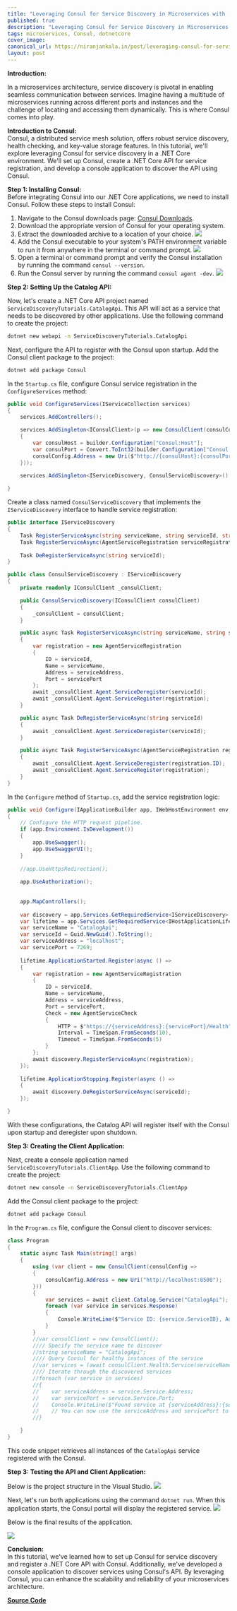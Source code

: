 ```yaml
---
title: "Leveraging Consul for Service Discovery in Microservices with .NET Core"
published: true
description: "Leveraging Consul for Service Discovery in Microservices with .NET Core"
tags: microservices, Consul, dotnetcore
cover_image: 
canonical_url: https://niranjankala.in/post/leveraging-consul-for-service-discovery-in-microservices-with-net-core
layout: post
---
```


**Introduction:**

In a microservices architecture, service discovery is pivotal in enabling seamless communication between services. Imagine having a multitude of microservices running across different ports and instances and the challenge of locating and accessing them dynamically. This is where Consul comes into play.

**Introduction to Consul:**   
Consul, a distributed service mesh solution, offers robust service discovery, health checking, and key-value storage features. In this tutorial, we'll explore leveraging Consul for service discovery in a .NET Core environment. We'll set up Consul, create a .NET Core API for service registration, and develop a console application to discover the API using Consul.

**Step 1: Installing Consul:**   
Before integrating Consul into our .NET Core applications, we need to install Consul. Follow these steps to install Consul:
1. Navigate to the Consul downloads page: [Consul Downloads](https://www.consul.io/downloads).
2. Download the appropriate version of Consul for your operating system.
3. Extract the downloaded archive to a location of your choice.
   ![](https://blogger.googleusercontent.com/img/b/R29vZ2xl/AVvXsEhLNB_O20rYcepA5ODJRdCffeK37qz-MYZjLcInaiwtkVm8-1XHpBA3SDQGZkc1L1Ab_US7ZT_qoStCOIDch9l4AxNEc8KWGcN_R8qVkyiNVyrIjc6A6977X9s0n3UOmzHAdvfVkWYgbZxUMleBSCP_X5_0X1ryJ2baoOPhC8CG_ziteOqU_otBbYla2TUk/w640-h449/1_Download_Consul.png)
4. Add the Consul executable to your system's PATH environment variable to run it from anywhere in the terminal or command prompt.
   ![](https://blogger.googleusercontent.com/img/b/R29vZ2xl/AVvXsEiEwYrThFbQ4AvE5uZS3MNhYS3SO1BfncwPJf7I3zNeL5LREBZiiVi5My-UBmRLiEyFETF2IcMWYYOjP-l3d3wyI6bG89EfS1ykaFANQJbyqqkVCVQq4vgcdRqFG-9SnipIZ-Cs8cydcJyfb3Sxz82pGjgx7EAP49X5MPmph-YVmDffdPaxehZgDW0dI30Z/w640-h449/2_Consul_Path_Entry.png)
5. Open a terminal or command prompt and verify the Consul installation by running the command `consul --version`.
6.  Run the Consul server by running the command `consul agent -dev`.
    ![](https://blogger.googleusercontent.com/img/b/R29vZ2xl/AVvXsEgra4ZM1W3hSk4CV3atChoayoMsqAjIXCHS-eyoJRbhaBbSckSb31GSl38foM4hfbHqjjNAdObU8Cy280NroN0ANH5kV-eHwyMNTz2_5uRu4mNr-5sKXoqx3-qKgrEpW8Y_dP8fgzXJ2pt2M58yW8KlIx4G5sfigMLjYjzFk1JY4XCQ7LvxsF_9bij0goYs/w640-h449/3_Start_Consul_Agent.png) 
    


**Step 2: Setting Up the Catalog API:**

Now, let's create a .NET Core API project named `ServiceDiscoveryTutorials.CatalogApi`. This API will act as a service that needs to be discovered by other applications. Use the following command to create the project:
```bash
dotnet new webapi -n ServiceDiscoveryTutorials.CatalogApi
```
Next, configure the API to register with the Consul upon startup. Add the Consul client package to the project:
```bash
dotnet add package Consul
```
In the `Startup.cs` file, configure Consul service registration in the `ConfigureServices` method:
```csharp
public void ConfigureServices(IServiceCollection services)
{
    services.AddControllers();

    services.AddSingleton<IConsulClient>(p => new ConsulClient(consulConfig =>
    {
        var consulHost = builder.Configuration["Consul:Host"];
        var consulPort = Convert.ToInt32(builder.Configuration["Consul:Port"]);
        consulConfig.Address = new Uri($"http://{consulHost}:{consulPort}");
    }));
    
    services.AddSingleton<IServiceDiscovery, ConsulServiceDiscovery>();

}
```
Create a class named `ConsulServiceDiscovery` that implements the `IServiceDiscovery` interface to handle service registration:
```csharp
public interface IServiceDiscovery
{
    Task RegisterServiceAsync(string serviceName, string serviceId, string serviceAddress, int servicePort);
    Task RegisterServiceAsync(AgentServiceRegistration serviceRegistration);
    
    Task DeRegisterServiceAsync(string serviceId);
}

public class ConsulServiceDiscovery : IServiceDiscovery
{
    private readonly IConsulClient _consulClient;

    public ConsulServiceDiscovery(IConsulClient consulClient)
    {
        _consulClient = consulClient;
    }

    public async Task RegisterServiceAsync(string serviceName, string serviceId, string serviceAddress, int servicePort)
    {
        var registration = new AgentServiceRegistration
        {
            ID = serviceId,
            Name = serviceName,
            Address = serviceAddress,
            Port = servicePort
        };
        await _consulClient.Agent.ServiceDeregister(serviceId);
        await _consulClient.Agent.ServiceRegister(registration);
    }

    public async Task DeRegisterServiceAsync(string serviceId)
    {
        await _consulClient.Agent.ServiceDeregister(serviceId);
    }

    public async Task RegisterServiceAsync(AgentServiceRegistration registration)
    {
        await _consulClient.Agent.ServiceDeregister(registration.ID);
        await _consulClient.Agent.ServiceRegister(registration);
    }
}
```
In the `Configure` method of `Startup.cs`, add the service registration logic:
```csharp
public void Configure(IApplicationBuilder app, IWebHostEnvironment env, IConsulClient consulClient)
{
    // Configure the HTTP request pipeline.
    if (app.Environment.IsDevelopment())
    {
        app.UseSwagger();
        app.UseSwaggerUI();
    }
    
    //app.UseHttpsRedirection();
    
    app.UseAuthorization();
    
    
    app.MapControllers();
    
    var discovery = app.Services.GetRequiredService<IServiceDiscovery>();
    var lifetime = app.Services.GetRequiredService<IHostApplicationLifetime>();
    var serviceName = "CatalogApi";
    var serviceId = Guid.NewGuid().ToString();
    var serviceAddress = "localhost";
    var servicePort = 7269;
    
    lifetime.ApplicationStarted.Register(async () =>
    {
        var registration = new AgentServiceRegistration
        {
            ID = serviceId,
            Name = serviceName,
            Address = serviceAddress,
            Port = servicePort,
            Check = new AgentServiceCheck
            {
                HTTP = $"https://{serviceAddress}:{servicePort}/Health",
                Interval = TimeSpan.FromSeconds(10),
                Timeout = TimeSpan.FromSeconds(5)
            }
        };
        await discovery.RegisterServiceAsync(registration);
    });
    
    lifetime.ApplicationStopping.Register(async () =>
    {
        await discovery.DeRegisterServiceAsync(serviceId);
    });

}
```
With these configurations, the Catalog API will register itself with the Consul upon startup and deregister upon shutdown.

**Step 3: Creating the Client Application:**

Next, create a console application named `ServiceDiscoveryTutorials.ClientApp`. Use the following command to create the project:
```bash
dotnet new console -n ServiceDiscoveryTutorials.ClientApp
```
Add the Consul client package to the project:
```bash
dotnet add package Consul
```
In the `Program.cs` file, configure the Consul client to discover services:
```csharp
class Program
{
    static async Task Main(string[] args)
    {
        using (var client = new ConsulClient(consulConfig =>
        {
            consulConfig.Address = new Uri("http://localhost:8500");
        }))
        {
            var services = await client.Catalog.Service("CatalogApi");
            foreach (var service in services.Response)
            {
                Console.WriteLine($"Service ID: {service.ServiceID}, Address: {service.ServiceAddress}, Port: {service.ServicePort}");
            }
        }
        //var consulClient = new ConsulClient();
        //// Specify the service name to discover
        //string serviceName = "CatalogApi";
        //// Query Consul for healthy instances of the service
        //var services = (await consulClient.Health.Service(serviceName, tag: null, passingOnly: true)).Response;
        //// Iterate through the discovered services
        //foreach (var service in services)
        //{
        //    var serviceAddress = service.Service.Address;
        //    var servicePort = service.Service.Port;
        //    Console.WriteLine($"Found service at {serviceAddress}:{servicePort}");
        //    // You can now use the serviceAddress and servicePort to communicate with the discovered service.
        //}

    }
}
```
This code snippet retrieves all instances of the `CatalogApi` service registered with the Consul.

**Step 3: Testing the API and Client Application:**   

Below is the project structure in the Visual Studio.
   ![](https://blogger.googleusercontent.com/img/b/R29vZ2xl/AVvXsEhPV8piCZ1dyMifvo1cnmIjzhusqRH_98De3NUc6aCtZKp2YHwaJ7G8A4w5vAiJNr6lFVfFgp5OV0S9pVEfUymkgZV41ko3r3tFYpTcjovjapOwnK_1MJ_JqCPWzpFEF0x86zNsnUCubKlztSbsjll1woOt36dDq-cNDf9fXF0Z2bbYm9XhjgBH8QNKBAm5/s2122/5_Project_Setup_Https_Port_Settings.png) 

Next, let's run both applications using the command `dotnet run`. When this application starts, the Consul portal will display the registered service.
![](https://blogger.googleusercontent.com/img/b/R29vZ2xl/AVvXsEjBHhutEGStgDvIulo_rm4KE1pDl7qE2s_F9RNJbFRjl1LhD4xiuSsGg_Cjs1M77f4MStU6xtkmQMSNVys6LtAfI0EdMuSE2ZYnK3IWLWVdDeRs7Clp78F-M2xZHnFw4i9uKHugkp0bO60zQVjPByvshE6t8EUbpXNfiwVVockajS1VPB9z1797bs6Iwk-2/w640-h449/6_Consul_Portal_State_After_Starting_Service.png) 

Below is the final results of the application.

![](https://blogger.googleusercontent.com/img/b/R29vZ2xl/AVvXsEi61agjLQZPXGDR6rznJw4Ba4BUfuOAgv3HSIeT0_norsBOay3ndCHGKFoweF52RNtxMGhDOyfpJ2il5zQ6k9rvinZCNv3RbtLLiZpnM0loSNueKhlw2HfB_5kvqxmUgMi9YNqXikkKPbZhchqPHsUo4w3IoNYCPpDpA4apFWlMWUvZAFqsxzPJmA0efDbe/w640-h449/7_Final_Demo.png) 




**Conclusion:**   
In this tutorial, we've learned how to set up Consul for service discovery and register a .NET Core API with Consul. Additionally, we've developed a console application to discover services using Consul's API. By leveraging Consul, you can enhance the scalability and reliability of your microservices architecture.


[**Source Code**](https://github.com/niranjankala/system-design-and-architecture/blob/main/microservices/src/ServiceDiscoveryTutorials)
